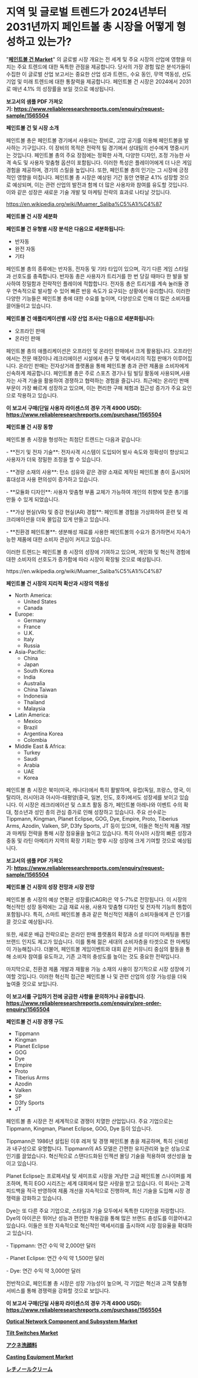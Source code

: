 <p><h1>지역 및 글로벌 트렌드가 2024년부터 2031년까지 페인트볼 총 시장을 어떻게 형성하고 있는가?</h1></p><p>"<strong><a href="https://www.reliableresearchreports.com/paintball-gun-r1565504">페인트볼 건 Market</a></strong>" 의 글로벌 시장 개요는 전 세계 및 주요 시장의 산업에 영향을 미치는 주요 트렌드에 대한 독특한 관점을 제공합니다. 당사의 가장 경험 많은 분석가들이 수집한 이 글로벌 산업 보고서는 중요한 산업 성과 트렌드, 수요 동인, 무역 역동성, 선도 기업 및 미래 트렌드에 대한 통찰력을 제공합니다. 페인트볼 건 시장은 2024에서 2031로 매년 4.1% 의 성장률을 보일 것으로 예상됩니다.</p>
<p><strong>보고서의 샘플 PDF 가져오기:&nbsp;<a href="https://www.reliableresearchreports.com/enquiry/request-sample/1565504">https://www.reliableresearchreports.com/enquiry/request-sample/1565504</a></strong></p>
<p><strong>페인트볼 건 및 시장 소개</strong></p>
<p><p>페인트볼 총은 페인트볼 경기에서 사용되는 장비로, 고압 공기를 이용해 페인트볼을 발사하는 기구입니다. 이 장비의 목적은 전략적 팀 경기에서 상대팀의 선수에게 명중시키는 것입니다. 페인트볼 총의 주요 장점에는 정확한 사격, 다양한 디자인, 조정 가능한 사격 속도 및 사용자 맞춤형 옵션이 포함됩니다. 이러한 특성은 플레이어에게 더 나은 게임 경험을 제공하며, 경기의 스릴을 높입니다. 또한, 페인트볼 총의 인기는 그 시장에 긍정적인 영향을 미칩니다. 페인트볼 총 시장은 예상된 기간 동안 연평균 4.1% 성장할 것으로 예상되며, 이는 관련 산업의 발전과 함께 더 많은 사용자와 참여를 유도할 것입니다. 이와 같은 성장은 새로운 기술 개발 및 마케팅 전략의 효과로 나타날 것입니다.</p></p>
<p><a href="https://en.wikipedia.org/wiki/Muamer_Saliba%C5%A1i%C4%87">https://en.wikipedia.org/wiki/Muamer_Saliba%C5%A1i%C4%87</a></p>
<p><strong>페인트볼 건 시장 세분화</strong></p>
<p><strong>페인트볼 건 유형별 시장 분석은 다음으로 세분화됩니다:</strong></p>
<p><ul><li>반자동</li><li>완전 자동</li><li>기타</li></ul></p>
<p><p>페인트볼 총의 종류에는 반자동, 전자동 및 기타 타입이 있으며, 각기 다른 게임 스타일과 선호도를 충족합니다. 반자동 총은 사용자가 트리거를 한 번 당길 때마다 한 발을 발사하여 정밀함과 전략적인 플레이에 적합합니다. 전자동 총은 트리거를 계속 눌러둘 경우 연속적으로 발사할 수 있어 빠른 반응 속도가 요구되는 상황에서 유리합니다. 이러한 다양한 기능들은 페인트볼 총에 대한 수요를 높이며, 다양성으로 인해 더 많은 소비자를 끌어들이고 있습니다.</p></p>
<p><strong>페인트볼 건 애플리케이션별 시장 산업 조사는 다음으로 세분화됩니다:</strong></p>
<p><ul><li>오프라인 판매</li><li>온라인 판매</li></ul></p>
<p><p>페인트볼 총의 애플리케이션은 오프라인 및 온라인 판매에서 크게 활용됩니다. 오프라인에서는 전문 매장이나 레크리에이션 시설에서 총구 및 액세서리의 직접 판매가 이루어집니다. 온라인 판매는 전자상거래 플랫폼을 통해 페인트볼 총과 관련 제품을 소비자에게 신속하게 제공합니다. 페인트볼 총은 주로 스포츠 경기나 팀 빌딩 활동에 사용되며,사용자는 사격 기술을 활용하여 경쟁하고 협력하는 경험을 즐깁니다. 최근에는 온라인 판매 부문이 가장 빠르게 성장하고 있으며, 이는 편리한 구매 체험과 접근성 증가가 주요 요인으로 작용하고 있습니다.</p></p>
<p><strong>이 보고서 구매(단일 사용자 라이센스의 경우 가격 4900 USD): <a href="https://www.reliableresearchreports.com/purchase/1565504">https://www.reliableresearchreports.com/purchase/1565504</a></strong></p>
<p><strong>페인트볼 건 시장 동향</strong></p>
<p><p>페인트볼 총 시장을 형성하는 최첨단 트렌드는 다음과 같습니다:</p><p>- **전기 및 전자 기술**: 전자사격 시스템이 도입되어 발사 속도와 정확성이 향상되고 사용자가 더욱 정밀한 조정을 할 수 있습니다.</p><p>- **경량 소재의 사용**: 탄소 섬유와 같은 경량 소재로 제작된 페인트볼 총이 출시되어 휴대성과 사용 편의성이 증가하고 있습니다.</p><p>- **모듈화 디자인**: 사용자 맞춤형 부품 교체가 가능하여 개인의 취향에 맞춘 총기를 만들 수 있게 되었습니다.</p><p>- **가상 현실(VR) 및 증강 현실(AR) 경험**: 페인트볼 경험을 가상화하여 훈련 및 레크리에이션을 더욱 몰입감 있게 만들고 있습니다.</p><p>- **친환경 페인트볼**: 생분해성 재료를 사용한 페인트볼의 수요가 증가하면서 지속가능한 제품에 대한 소비자 관심이 커지고 있습니다.</p><p>이러한 트렌드는 페인트볼 총 시장의 성장에 기여하고 있으며, 개인화 및 혁신적 경험에 대한 소비자의 선호도가 증가함에 따라 시장이 확장될 것으로 예상됩니다.</p></p>
<p>https://en.wikipedia.org/wiki/Muamer_Saliba%C5%A1i%C4%87</p>
<p><strong>페인트볼 건 시장의 지리적 확산과 시장의 역동성</strong></p>
<p><ul>
    <li>
        North America:
        <ul>
            <li>United States</li>
            <li>Canada</li>
        </ul>
    </li>
    <li>
        Europe:
        <ul>
            <li>Germany</li>
            <li>France</li>
            <li>U.K.</li>
            <li>Italy</li>
            <li>Russia</li>
        </ul>
    </li>
    <li>
        Asia-Pacific:
        <ul>
            <li>China</li>
            <li>Japan</li>
            <li>South Korea</li>
            <li>India</li>
            <li>Australia</li>
            <li>China Taiwan</li>
            <li>Indonesia</li>
            <li>Thailand</li>
            <li>Malaysia</li>
        </ul>
    </li>
    <li>
        Latin America:
        <ul>
            <li>Mexico</li>
            <li>Brazil</li>
            <li>Argentina Korea</li>
            <li>Colombia</li>
        </ul>
    </li>
    <li>
        Middle East & Africa:
        <ul>
            <li>Turkey</li>
            <li>Saudi</li>
            <li>Arabia</li>
            <li>UAE</li>
            <li>Korea</li>
        </ul>
    </li>
    </ul></p>
<p><p>페인트볼 총 시장은 북미(미국, 캐나다)에서 특히 활발하며, 유럽(독일, 프랑스, 영국, 이탈리아, 러시아)과 아시아-태평양(중국, 일본, 인도, 호주)에서도 성장세를 보이고 있습니다. 이 시장은 레크리에이션 및 스포츠 활동 증가, 페인트볼 아레나와 이벤트 수의 확대, 청소년과 성인 층의 관심 증가로 인해 성장하고 있습니다. 주요 선수로는 Tippmann, Kingman, Planet Eclipse, GOG, Dye, Empire, Proto, Tiberius Arms, Azodin, Valken, SP, D3fy Sports, JT 등이 있으며, 이들은 혁신적 제품 개발과 마케팅 전략을 통해 시장 점유율을 높이고 있습니다. 특히 아시아 시장의 빠른 성장과 중동 및 라틴 아메리카 지역의 확장 기회는 향후 시장 성장에 크게 기여할 것으로 예상됩니다.</p></p>
<p><strong>보고서의 샘플 PDF 가져오기:&nbsp;<a href="https://www.reliableresearchreports.com/enquiry/request-sample/1565504">https://www.reliableresearchreports.com/enquiry/request-sample/1565504</a></strong></p>
<p><strong>페인트볼 건 시장의 성장 전망과 시장 전망</strong></p>
<p><p>페인트볼 총 시장의 예상 연평균 성장률(CAGR)은 약 5-7%로 전망됩니다. 이 시장의 혁신적인 성장 동력에는 고급 재료 사용, 사용자 맞춤형 디자인 및 전자적 기능의 통합이 포함됩니다. 특히, 스마트 페인트볼 총과 같은 혁신적인 제품이 소비자들에게 큰 인기를 끌 것으로 예상됩니다.</p><p>또한, 새로운 배급 전략으로는 온라인 판매 플랫폼의 확장과 소셜 미디어 마케팅을 통한 브랜드 인지도 제고가 있습니다. 이를 통해 젊은 세대의 소비자층을 타겟으로 한 마케팅이 가능해집니다. 더불어, 페인트볼 게임이벤트와 대회 같은 커뮤니티 중심의 활동을 통해 소비자 참여를 유도하고, 기존 고객의 충성도를 높이는 것도 중요한 전략입니다.</p><p>마지막으로, 친환경 제품 개발과 재활용 가능 소재의 사용이 장기적으로 시장 성장에 기여할 것입니다. 이러한 혁신적 접근은 페인트볼 나 및 관련 산업의 성장 가능성을 더욱 높여줄 것으로 보입니다.</p></p>
<p><strong>이 보고서를 구입하기 전에 궁금한 사항을 문의하거나 공유합니다. <a href="https://www.reliableresearchreports.com/enquiry/pre-order-enquiry/1565504">https://www.reliableresearchreports.com/enquiry/pre-order-enquiry/1565504</a></strong></p>
<p><strong>페인트볼 건 시장 경쟁 구도</strong></p>
<p><ul><li>Tippmann</li><li>Kingman</li><li>Planet Eclipse</li><li>GOG</li><li>Dye</li><li>Empire</li><li>Proto</li><li>Tiberius Arms</li><li>Azodin</li><li>Valken</li><li>SP</li><li>D3fy Sports</li><li>JT</li></ul></p>
<p><p>페인트볼 총 시장은 전 세계적으로 경쟁이 치열한 산업입니다. 주요 기업으로는 Tippmann, Kingman, Planet Eclipse, GOG, Dye 등이 있습니다.  </p><p>Tippmann은 1986년 설립된 이후 레져 및 경쟁 페인트볼 총을 제공하며, 특히 신뢰성과 내구성으로 유명합니다. Tippmann의 A5 모델은 간편한 유지관리와 높은 성능으로 인기를 끌었습니다. 혁신적으로 스탠다드화된 인젝션 몰딩 기술을 적용하여 생산성을 높이고 있습니다.  </p><p>Planet Eclipse는 프로페셔널 및 세미프로 시장을 겨냥한 고급 페인트볼 스나이퍼를 제조하며, 특히 EGO 시리즈는 세계 대회에서 많은 사랑을 받고 있습니다. 이 회사는 고객 피드백을 적극 반영하여 제품 개선을 지속적으로 진행하며, 최신 기술을 도입해 시장 경쟁력을 강화하고 있습니다.  </p><p>Dye는 또 다른 주요 기업으로, 스타일과 기술 모두에서 독특한 디자인을 자랑합니다. Dye의 아이콘은 뛰어난 성능과 편안한 착용감을 통해 많은 브랜드 충성도를 이끌어내고 있습니다. 이들은 또한 지속적으로 혁신적인 액세서리를 출시하여 시장 점유율을 확대하고 있습니다.  </p><p>- Tippmann: 연간 수익 약 2,000만 달러  </p><p>- Planet Eclipse: 연간 수익 약 1,500만 달러  </p><p>- Dye: 연간 수익 약 3,000만 달러  </p><p>전반적으로, 페인트볼 총 시장은 성장 가능성이 높으며, 각 기업은 혁신과 고객 맞춤형 서비스를 통해 경쟁력을 강화할 것으로 보입니다.</p></p>
<p><strong>이 보고서 구매(단일 사용자 라이센스의 경우 가격 4900 USD): <a href="https://www.reliableresearchreports.com/purchase/1565504">https://www.reliableresearchreports.com/purchase/1565504</a></strong></p>
<p><strong><p><a href="https://medium.com/@welsonwiden94552/future-trajectory-of-the-optical-network-component-and-subsystem-market-emerging-market-trends-and-64d161ad11c8">Optical Network Component and Subsystem Market</a></p><p><a href="https://issuu.com/reportprime-2/docs/tilt-switches-market-size-2030.pptx_ec19bffaaf5b75">Tilt Switches Market</a></p><p><a href="https://medium.com/@samleite85/acne-face-wash-market-%E3%81%AF-%E3%82%B3%E3%82%B9%E3%83%88%E7%AE%A1%E7%90%86%E3%81%A8%E5%8A%B9%E7%8E%87%E5%90%91%E4%B8%8A%E3%82%92%E5%84%AA%E5%85%88%E3%81%97%E3%81%BE%E3%81%99-%E3%81%95%E3%82%89%E3%81%AB-%E5%A0%B1%E5%91%8A%E6%9B%B8%E3%81%AF%E5%B8%82%E5%A0%B4%E3%81%AE%E9%9C%80%E8%A6%81%E9%9D%A2%E3%81%A8%E4%BE%9B%E7%B5%A6%E9%9D%A2%E3%81%AE%E4%B8%A1%E6%96%B9%E3%82%92%E3%82%AB%E3%83%90%E3%83%BC%E3%81%97%E3%81%A6%E3%81%84%E3%81%BE%E3%81%99-acne-face-wash-%E5%B8%82%E5%A0%B4%E3%81%AF-2024-899c597f232d">アクネ洗顔料</a></p><p><a href="https://issuu.com/reportprime-2/docs/casting-equipment-market-size-2030._477e59539e17b3">Casting Equipment Market</a></p><p><a href="https://medium.com/@samleite85/retinol-cream-market-%E3%81%AE%E3%82%B0%E3%83%AD%E3%83%BC%E3%83%90%E3%83%AB%E5%B8%82%E5%A0%B4%E6%A6%82%E8%A6%81%E3%81%AF-%E4%B8%96%E7%95%8C%E3%81%8A%E3%82%88%E3%81%B3%E4%B8%BB%E8%A6%81%E5%B8%82%E5%A0%B4%E3%81%AB%E3%81%8A%E3%81%91%E3%82%8B%E6%A5%AD%E7%95%8C%E3%81%AB%E5%BD%B1%E9%9F%BF%E3%82%92%E4%B8%8E%E3%81%88%E3%82%8B%E4%B8%BB%E8%A6%81%E3%81%AA%E3%83%88%E3%83%AC%E3%83%B3%E3%83%89%E3%81%AB%E3%81%A4%E3%81%84%E3%81%A6-%E7%8B%AC%E8%87%AA%E3%81%AE%E8%A6%96%E7%82%B9%E3%82%92%E6%8F%90%E4%BE%9B%E3%81%97%E3%81%BE%E3%81%99-be184a6fadc5">レチノールクリーム</a></p></strong></p>
<p></p>